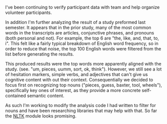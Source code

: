 I've been continuing to verify participant data with team and help organize
volunteer participants.

In addition I'm further analyzing the result of a study preformed last semester.
It appears that in the prior study, many of the most common words in the transcripts are articles, conjunctive phrases, and pronouns (both personal and not).  For example, the top 6 are "the, like, and, that, to, i".  This felt like a fairly typical breakdown of English word frequency, so in order to reduce that noise, the top 100 English words were filtered from the list before generating the results.

This produced results were the top words more apparently aligned with the study.  (see. "um, pieces, uumm, sort, ok, think").  However, we still see a lot of hesitation markers, simple verbs, and adjectives that can't give us cognitive content with out their context.  Consequentially we decided to focus first on recognizing top nouns ("pieces, guess, baxter, tool, wheels"), specifically key ones of interest, as they provide a more concrete self-contained semantic content.

As such I'm working to modify the analysis code I had written to filter for nouns and have been researching libraries that may help with that. So far the [NLTK](http://www.nltk.org) module looks promising.